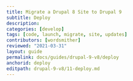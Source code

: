 ```yaml
---
title: Migrate a Drupal 8 Site to Drupal 9
subtitle: Deploy
description: 
categories: [develop]
tags: [code, launch, migrate, site, updates]
contributors: [wordsmither]
reviewed: "2021-03-31"
layout: guide
permalink: docs/guides/drupal-9-v8/deploy
anchorid: deploy
editpath: drupal-9-v8/11-deploy.md
---
```

<Partial file="drupal-9/deploy-using-relaunch.md" />